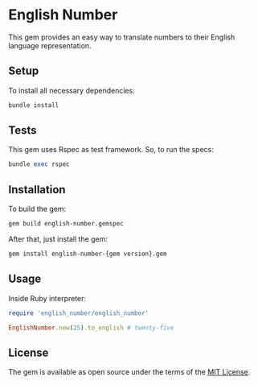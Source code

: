 # English Number

This gem provides an easy way to translate numbers to their English language representation.

## Setup

To install all necessary dependencies:

```sh
bundle install
```

## Tests

This gem uses Rspec as test framework. So, to run the specs:

```ruby
bundle exec rspec
```

## Installation

To build the gem:

```sh
gem build english-number.gemspec
```

After that, just install the gem:

```sh
gem install english-number-{gem version}.gem
```

## Usage

Inside Ruby interpreter:

```ruby
require 'english_number/english_number'

EnglishNumber.new(25).to_english # twenty-five
```

## License

The gem is available as open source under the terms of the [MIT License](http://opensource.org/licenses/MIT).
